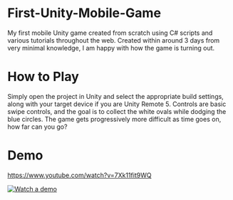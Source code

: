# First-Unity-Mobile-Game
 My first mobile Unity game created from scratch using C# scripts and various tutorials throughout the web.
 Created within around 3 days from very minimal knowledge, I am happy with how the game is turning out.
 
# How to Play
 Simply open the project in Unity and select the appropriate build settings, along with your target device if you are Unity Remote 5. Controls are basic swipe controls, and the goal is to collect the white ovals while dodging the blue circles. The game gets progressively more difficult as time goes on, how far can you go?


# Demo
https://www.youtube.com/watch?v=7Xk11fit9WQ

[![Watch a demo](https://img.youtube.com/vi/7Xk11fit9WQ/maxresdefault.jpg)](https://youtu.be/7Xk11fit9WQ)
